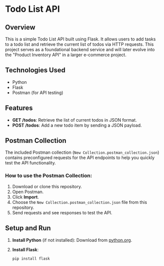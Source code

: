 # Todo List API

## Overview

This is a simple Todo List API built using Flask. It allows users to add tasks to a todo list and retrieve the current list of todos via HTTP requests. This project serves as a foundational backend service and will later evolve into the "Product Inventory API" in a larger e-commerce project.

## Technologies Used

- Python
- Flask
- Postman (for API testing)

## Features

- **GET /todos**: Retrieve the list of current todos in JSON format.
- **POST /todos**: Add a new todo item by sending a JSON payload.

## Postman Collection

The included Postman collection (`New Collection.postman_collection.json`) contains preconfigured requests for the API endpoints to help you quickly test the API functionality.

### How to use the Postman Collection:

1. Download or clone this repository.
2. Open Postman.
3. Click **Import**.
4. Choose the `New Collection.postman_collection.json` file from this repository.
5. Send requests and see responses to test the API.

## Setup and Run

1. **Install Python** (if not installed):
   Download from [python.org](https://www.python.org/downloads/).

2. **Install Flask**:
   ```bash
   pip install flask
